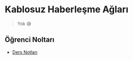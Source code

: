 # Kablosuz Haberleşme Ağları 

> Yok 😅
<!--Index-->


## Öğrenci Noltarı

- [Ders Notları](./%C3%96%C4%9Frenci%20Noltar%C4%B1/Ders%20Notlar%C4%B1.pdf)



<!--Index-->
